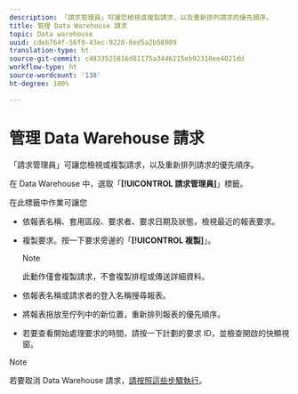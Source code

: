 ```yaml
---
description: 「請求管理員」可讓您檢視或複製請求，以及重新排列請求的優先順序。
title: 管理 Data Warehouse 請求
topic: Data warehouse
uuid: cdeb764f-56f9-43ec-9228-8ed5a2b58909
translation-type: ht
source-git-commit: c4833525816d81175a3446215eb92310ee4021dd
workflow-type: ht
source-wordcount: '138'
ht-degree: 100%

---
```



# 管理 Data Warehouse 請求

「請求管理員」可讓您檢視或複製請求，以及重新排列請求的優先順序。

在 Data Warehouse 中，選取「**[!UICONTROL 請求管理員]**」標籤。

在此標籤中作業可讓您

* 依報表名稱、套用區段、要求者、要求日期及狀態，檢視最近的報表要求。
* 複製要求。按一下要求旁邊的「**[!UICONTROL 複製]**」。

   >[!NOTE]
   >
   >此動作僅會複製請求，不會複製排程或傳送詳細資料。

* 依報表名稱或請求者的登入名稱搜尋報表。
* 將報表拖放至佇列中的新位置，重新排列報表的優先順序。
* 若要查看開始處理要求的時間，請按一下計劃的要求 ID，並檢查開啟的快顯視窗。

>[!NOTE]
>
>若要取消 Data Warehouse 請求，[請按照這些步驟執行](https://helpx.adobe.com/tw/analytics/kb/cancel-data-warehouse-requests.html)。

